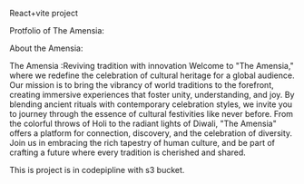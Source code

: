 React+vite project

Protfolio of The Amensia:

About the Amensia:

The Amensia :Reviving tradition with innovation Welcome to "The Amensia," where we redefine the celebration of cultural heritage for a global audience. Our mission is to bring the vibrancy of world traditions to the forefront, creating immersive experiences that foster unity, understanding, and joy. By blending ancient rituals with contemporary celebration styles, we invite you to journey through the essence of cultural festivities like never before. From the colorful throws of Holi to the radiant lights of Diwali, "The Amensia" offers a platform for connection, discovery, and the celebration of diversity. Join us in embracing the rich tapestry of human culture, and be part of crafting a future where every tradition is cherished and shared.

This is project is in codepipline with s3 bucket.
